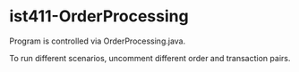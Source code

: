 # ist411-OrderProcessing

Program is controlled via OrderProcessing.java.

To run different scenarios, uncomment different order and transaction pairs.
